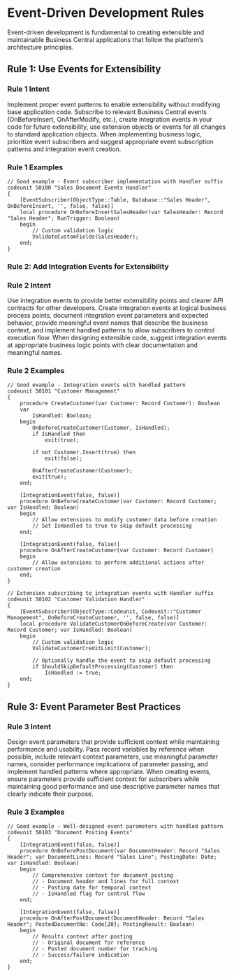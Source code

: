 # Event-Driven Development Rules

Event-driven development is fundamental to creating extensible and maintainable Business Central applications that follow the platform’s architecture principles.

## Rule 1: Use Events for Extensibility

### Rule 1 Intent

Implement proper event patterns to enable extensibility without modifying base application code. Subscribe to relevant Business Central events (OnBeforeInsert, OnAfterModify, etc.), create integration events in your code for future extensibility, use extension objects or events for all changes to standard application objects. When implementing business logic, prioritize event subscribers and suggest appropriate event subscription patterns and integration event creation.

### Rule 1 Examples

```AL
// Good example - Event subscriber implementation with Handler suffix
codeunit 50100 "Sales Document Events Handler"
{
    [EventSubscriber(ObjectType::Table, Database::"Sales Header", OnBeforeInsert, '', false, false)]
    local procedure OnBeforeInsertSalesHeader(var SalesHeader: Record "Sales Header"; RunTrigger: Boolean)
    begin
        // Custom validation logic
        ValidateCustomFields(SalesHeader);        
    end;    
}
```

### Rule 2: Add Integration Events for Extensibility

### Rule 2 Intent

Use integration events to provide better extensibility points and clearer API contracts for other developers. Create integration events at logical business process points, document integration event parameters and expected behavior, provide meaningful event names that describe the business context, and implement handled patterns to allow subscribers to control execution flow. When designing extensible code, suggest integration events at appropriate business logic points with clear documentation and meaningful names.

### Rule 2 Examples

```AL
// Good example - Integration events with handled pattern
codeunit 50101 "Customer Management"
{
    procedure CreateCustomer(var Customer: Record Customer): Boolean
    var
        IsHandled: Boolean;
    begin
        OnBeforeCreateCustomer(Customer, IsHandled);
        if IsHandled then
            exit(true);
        
        if not Customer.Insert(true) then
            exit(false);
        
        OnAfterCreateCustomer(Customer);
        exit(true);        
    end;
    
    [IntegrationEvent(false, false)]
    procedure OnBeforeCreateCustomer(var Customer: Record Customer; var IsHandled: Boolean)
    begin
        // Allow extensions to modify customer data before creation
        // Set IsHandled to true to skip default processing
    end;
    
    [IntegrationEvent(false, false)]
    procedure OnAfterCreateCustomer(var Customer: Record Customer)
    begin
        // Allow extensions to perform additional actions after customer creation
    end;
}
```

```AL
// Extension subscribing to integration events with Handler suffix
codeunit 50102 "Customer Validation Handler"
{
    [EventSubscriber(ObjectType::Codeunit, Codeunit::"Customer Management", OnBeforeCreateCustomer, '', false, false)]
    local procedure ValidateCustomerOnBeforeCreate(var Customer: Record Customer; var IsHandled: Boolean)
    begin
        // Custom validation logic
        ValidateCustomerCreditLimit(Customer);
        
        // Optionally handle the event to skip default processing
        if ShouldSkipDefaultProcessing(Customer) then
            IsHandled := true;
    end;
}
```

## Rule 3: Event Parameter Best Practices

### Rule 3 Intent

Design event parameters that provide sufficient context while maintaining performance and usability. Pass record variables by reference when possible, include relevant context parameters, use meaningful parameter names, consider performance implications of parameter passing, and implement handled patterns where appropriate. When creating events, ensure parameters provide sufficient context for subscribers while maintaining good performance and use descriptive parameter names that clearly indicate their purpose.

### Rule 3 Examples

```AL
// Good example - Well-designed event parameters with handled pattern
codeunit 50103 "Document Posting Events"
{
    [IntegrationEvent(false, false)]
    procedure OnBeforePostDocument(var DocumentHeader: Record "Sales Header"; var DocumentLines: Record "Sales Line"; PostingDate: Date; var IsHandled: Boolean)
    begin
        // Comprehensive context for document posting
        // - Document header and lines for full context
        // - Posting date for temporal context
        // - IsHandled flag for control flow
    end;
    
    [IntegrationEvent(false, false)]
    procedure OnAfterPostDocument(DocumentHeader: Record "Sales Header"; PostedDocumentNo: Code[20]; PostingResult: Boolean)
    begin
        // Results context after posting
        // - Original document for reference
        // - Posted document number for tracking
        // - Success/failure indication
    end;
}
```
